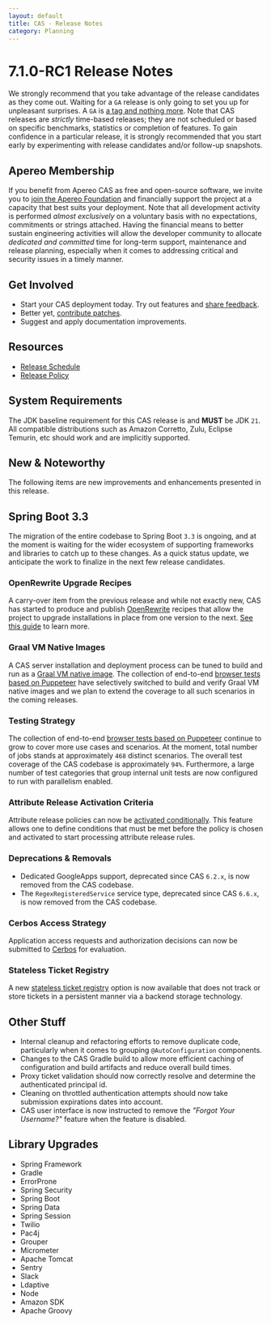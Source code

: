 ```yaml
---
layout: default
title: CAS - Release Notes
category: Planning
---
```


# 7.1.0-RC1 Release Notes

We strongly recommend that you take advantage of the release candidates as they come out. Waiting for a `GA` release is only going to set
you up for unpleasant surprises. A `GA` is [a tag and nothing more](https://apereo.github.io/2017/03/08/the-myth-of-ga-rel/). Note 
that CAS releases are *strictly* time-based releases; they are not scheduled or based on specific benchmarks, 
statistics or completion of features. To gain confidence in a particular
release, it is strongly recommended that you start early by experimenting with release candidates and/or follow-up snapshots.

## Apereo Membership

If you benefit from Apereo CAS as free and open-source software, we invite you
to [join the Apereo Foundation](https://www.apereo.org/content/apereo-membership)
and financially support the project at a capacity that best suits your deployment. Note that all development activity is performed
*almost exclusively* on a voluntary basis with no expectations, commitments or strings attached. Having the financial means to better
sustain engineering activities will allow the developer community to allocate *dedicated and committed* time for long-term support,
maintenance and release planning, especially when it comes to addressing critical and security issues in a timely manner. 

## Get Involved

- Start your CAS deployment today. Try out features and [share feedback](/cas/Mailing-Lists.html).
- Better yet, [contribute patches](/cas/developer/Contributor-Guidelines.html).
- Suggest and apply documentation improvements.

## Resources

- [Release Schedule](https://github.com/apereo/cas/milestones)
- [Release Policy](/cas/developer/Release-Policy.html)

## System Requirements

The JDK baseline requirement for this CAS release is and **MUST** be JDK `21`. All compatible distributions
such as Amazon Corretto, Zulu, Eclipse Temurin, etc should work and are implicitly supported.

## New & Noteworthy

The following items are new improvements and enhancements presented in this release. 

## Spring Boot 3.3

The migration of the entire codebase to Spring Boot `3.3` is ongoing, and at the 
moment is waiting for the wider ecosystem of supporting frameworks and libraries to catch up to 
these changes. As a quick status update, we anticipate the work to finalize in the next few release candidates.

### OpenRewrite Upgrade Recipes

A carry-over item from the previous release and while not exactly new, CAS has started to produce 
and publish [OpenRewrite](https://docs.openrewrite.org/) recipes that allow the project to upgrade installations 
in place from one version to the next. [See this guide](../installation/OpenRewrite-Upgrade-Recipes.html) to learn more.

### Graal VM Native Images

A CAS server installation and deployment process can be tuned to build and run
as a [Graal VM native image](../installation/GraalVM-NativeImage-Installation.html).
The collection of end-to-end [browser tests based on Puppeteer](../../developer/Test-Process.html) have selectively switched
to build and verify Graal VM native images and we plan to extend the coverage to all such scenarios in the coming releases.

### Testing Strategy

The collection of end-to-end [browser tests based on Puppeteer](../../developer/Test-Process.html) continue to grow to cover more use cases
and scenarios. At the moment, total number of jobs stands at approximately `468` distinct scenarios. The overall
test coverage of the CAS codebase is approximately `94%`. Furthermore, a large number of test categories that group internal unit tests
are now configured to run with parallelism enabled.

### Attribute Release Activation Criteria

Attribute release policies can now be [activated conditionally](../integration/Attribute-Release-Policy-Activation.html). 
This feature allows one to define conditions that must be met before the policy is chosen and activated to start processing attribute release rules.

### Deprecations & Removals

- Dedicated GoogleApps support, deprecated since CAS `6.2.x`, is now removed from the CAS codebase.
- The `RegexRegisteredService` service type, deprecated since CAS `6.6.x`, is now removed from the CAS codebase.

### Cerbos Access Strategy

Application access requests and authorization decisions can now be submitted to [Cerbos](../services/Service-Access-Strategy-Cerbos.html) for evaluation.
         
### Stateless Ticket Registry

A new [stateless ticket registry](../ticketing/Stateless-Ticket-Registry.html) option is now available that 
does not track or store tickets in a persistent manner via a backend storage technology. 

## Other Stuff

- Internal cleanup and refactoring efforts to remove duplicate code, particularly when it comes to grouping `@AutoConfiguration` components.
- Changes to the CAS Gradle build to allow more efficient caching of configuration and build artifacts and reduce overall build times.
- Proxy ticket validation should now correctly resolve and determine the authenticated principal id.
- Cleaning on throttled authentication attempts should now take submission expirations dates into account.
- CAS user interface is now instructed to remove the *"Forgot Your Username?"* feature when the feature is disabled.

## Library Upgrades

- Spring Framework
- Gradle
- ErrorProne
- Spring Security
- Spring Boot
- Spring Data
- Spring Session
- Twilio
- Pac4j
- Grouper
- Micrometer
- Apache Tomcat
- Sentry
- Slack
- Ldaptive
- Node
- Amazon SDK
- Apache Groovy

